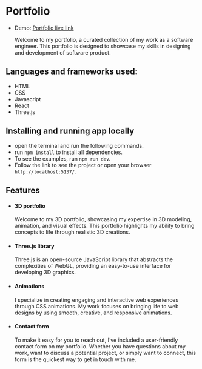 # Portfolio

- Demo: [Portfolio live link](shantanu02-portfolio-xi.vercel.app/)

  Welcome to my portfolio, a curated collection of my work as a software engineer. This portfolio is designed to showcase my skills in designing and development of software product.

## Languages and frameworks used:

- HTML
- CSS
- Javascript
- React
- Three.js

## Installing and running app locally

- open the terminal and run the following commands.
- run `npm install` to install all dependencies.
- To see the examples, run `npm run dev`.
- Follow the link to see the project or open your browser `http://localhost:5137/`.

## Features

- #### 3D portfolio

  Welcome to my 3D portfolio, showcasing my expertise in 3D modeling, animation, and visual effects. This portfolio highlights my ability to bring concepts to life through realistic 3D creations.

- #### Three.js library

  Three.js is an open-source JavaScript library that abstracts the complexities of WebGL, providing an easy-to-use interface for developing 3D graphics.

- #### Animations

  I specialize in creating engaging and interactive web experiences through CSS animations. My work focuses on bringing life to web designs by using smooth, creative, and responsive animations.

- #### Contact form

  To make it easy for you to reach out, I’ve included a user-friendly contact form on my portfolio. Whether you have questions about my work, want to discuss a potential project, or simply want to connect, this form is the quickest way to get in touch with me.
